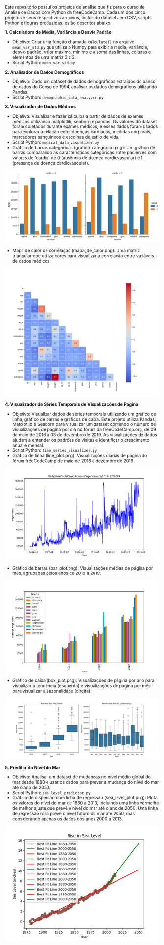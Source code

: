 Este repositório possui os projetos de análise que fiz para o curso de Análise de Dados com Python da freeCodeCamp. Cada um dos cinco projetos e seus respectivos arquivos, incluindo datasets em CSV, scripts Python e figuras produzidas, estão descritos abaixo.

**1. Calculadora de Média, Variância e Desvio Padrão**

* Objetivo: Criar uma função chamada `calculate()` no arquivo `mean_var_std.py` que utiliza o Numpy para exibir a média, variância, desvio padrão, valor máximo, mínimo e a soma das linhas, colunas e elementos de uma matriz 3 x 3.
* Script Python: `mean_var_std.py`

**2. Analisador de Dados Demográficos**

* Objetivo: Dado um dataset de dados demográficos extraídos do banco de dados do Censo de 1994, analisar os dados demográficos utilizando Pandas.
* Script Python: `demographic_data_analyzer.py`

**3. Visualizador de Dados Médicos**

* Objetivo: Visualizar e fazer cálculos a partir de dados de exames médicos utilizando matplotlib, seaborn e pandas. Os valores do dataset foram coletados durante exames médicos, e esses dados foram usados para explorar a relação entre doenças cardíacas, medidas corporais, marcadores sanguíneos e escolhas de estilo de vida.
* Script Python: `medical_data_visualizer.py`
* Gráfico de barras categóricas (grafico_categorico.png): Um gráfico de barras comparando as características categóricas entre pacientes com valores de 'cardio' de 0 (ausência de doença cardiovascular) e 1 (presença de doença cardiovascular).  
<img src="Medical Data\Graficos\grafico_categorico.png" alt="Categorico" />

* Mapa de calor de correlação (mapa_de_calor.png): Uma matriz triangular que utiliza cores para visualizar a correlação entre variáveis de dados médicos.  
<img src="Medical Data\Graficos\mapa_de_calor.png" alt="Mapa de Calor" />

**4. Visualizador de Séries Temporais de Visualizações de Página**

* Objetivo: Visualizar dados de séries temporais utilizando um gráfico de linha, gráfico de barras e gráficos de caixa. Este projeto utiliza Pandas, Matplotlib e Seaborn para visualizar um dataset contendo o número de visualizações de página por dia no fórum da freeCodeCamp.org, de 09 de maio de 2016 a 03 de dezembro de 2019. As visualizações de dados ajudam a entender os padrões de visitas e identificar o crescimento anual e mensal.
* Script Python: `time_series_visualizer.py`
* Gráfico de linha (line_plot.png): Visualizações diárias de página do fórum freeCodeCamp de maio de 2016 a dezembro de 2019.  
<img src="Page View Time\Graficos\line_plot.png" alt="Line Plot" />

* Gráfico de barras (bar_plot.png): Visualizações médias de página por mês, agrupadas pelos anos de 2016 a 2019.  
<img src="Page View Time\Graficos\bar_plot.png" alt="Bar Plot" />

* Gráfico de caixa (box_plot.png): Visualizações de página por ano para visualizar a tendência (esquerda) e visualizações de página por mês para visualizar a sazonalidade (direita).  
<img src="Page View Time\Graficos\box_plot.png" alt="Box Plot" />

**5. Preditor do Nível do Mar**

* Objetivo: Analisar um dataset de mudanças no nível médio global do mar desde 1880 e usar os dados para prever a mudança do nível do mar até o ano de 2050.
* Script Python: `sea_level_predictor.py`
* Gráfico de dispersão com linha de regressão (sea_level_plot.png): Plota os valores do nível do mar de 1880 a 2013, incluindo uma linha vermelha de melhor ajuste que prevê o nível do mar até o ano de 2050. Uma linha de regressão rosa prevê o nível futuro do mar até 2050, mas considerando apenas os dados dos anos 2000 a 2013.  
<img src="Sea Level\Graficos\sea_level_plot.png" alt="Sea Level Plot" />